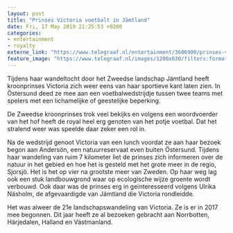 ```yaml
---
layout: post
title: "Prinses Victoria voetbalt in Jämtland"
date: Fri, 17 May 2019 21:25:53 +0200
categories: 
- entertainment 
- royalty 
externe_link: "https://www.telegraaf.nl/entertainment/3606900/prinses-victoria-voetbalt-in-jamtland"
feature_image: "https://www.telegraaf.nl/images/1200x630/filters:format(jpeg):quality(80)/cdn-kiosk-api.telegraaf.nl/9ee7d1b0-78d9-11e9-8615-02c309bc01c1.jpg"
---
```


<p class="intro">Tijdens haar wandeltocht door het Zweedse landschap Jämtland heeft kroonprinses Victoria zich weer eens van haar sportieve kant laten zien. In Östersund deed ze mee aan een voetbalwedstrijdje tussen twee teams met spelers met een lichamelijke of geestelijke beperking.</p> <p>De Zweedse kroonprinses trok veel bekijks en volgens een woordvoerder van het hof heeft de royal heel erg genoten van het potje voetbal. Dat het stralend weer was speelde daar zeker een rol in.</p><p>Na de wedstrijd genoot Victoria van een lunch voordat ze aan haar bezoek begon aan Andersön, een natuurreservaat even buiten Östersund. Tijdens haar wandeling van ruim 7 kilometer liet de prinses zich informeren over de natuur in het gebied en hoe het is gesteld met het grote meer in de regio, Sjorsjö. Het is het op vier na grootste meer van Zweden. Op haar weg lag ook een stuk landbouwgrond waar op ecologische wijze groente wordt verbouwd. Ook daar was de prinses erg in geïnteresseerd volgens Ulrika Näsholm, de afgevaardigde van Jämtland die Victoria rondleidde.</p><p>Het was alweer de 21e landschapswandeling van Victoria. Ze is er in 2017 mee begonnen. Dit jaar heeft ze al bezoeken gebracht aan Norrbotten, Härjedalen, Halland en Västmanland.</p>
